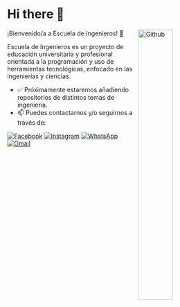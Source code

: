 # Hi there 👋

<img width="40%" align="right" alt="Github" src="https://user-images.githubusercontent.com/48678280/88862734-4903af80-d201-11ea-968b-9c939d88a37c.gif" />

¡Bienvenido/a a Escuela de Ingenieros! 💫

Escuela de Ingenieros es un proyecto de educación universitaria y profesional orientada a la programación y uso de herramientas tecnológicas, enfocado en las ingenierías y ciencias.

- ✅ Próximamente estaremos añadiendo repositorios de distintos temas de ingeniería.
- 📫 Puedes contactarnos y/o seguirnos a través de:

[![Facebook](https://img.shields.io/badge/Facebook-1877F2?style=for-the-badge&logo=facebook&logoColor=white)](https://www.facebook.com/escueladeingenierosec) [![Instagram](https://img.shields.io/badge/Instagram-E4405F?style=for-the-badge&logo=instagram&logoColor=white)](https://www.instagram.com/escueladeingenierosec/) [![WhatsApp](https://img.shields.io/badge/WhatsApp-25D366?style=for-the-badge&logo=whatsapp&logoColor=white)](https://wa.me/593963953992) [![Gmail](https://img.shields.io/badge/Gmail-D14836?style=for-the-badge&logo=gmail&logoColor=white)](mailto:coordinacion.esc.ingenieros@gmail.com)
